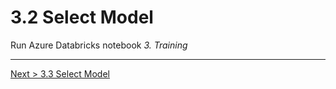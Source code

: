 # 3.2 Select Model

Run Azure Databricks notebook _3. Training_

---
[Next > 3.3 Select Model ](https://github.com/xlegend1024/azlab-text-analysis/blob/master/3.AML/3Deploy.md)
